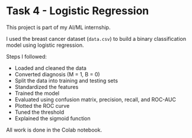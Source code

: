 # Task 4 - Logistic Regression

This project is part of my AI/ML internship.

I used the breast cancer dataset (`data.csv`) to build a binary classification model using logistic regression.

Steps I followed:
- Loaded and cleaned the data
- Converted diagnosis (M = 1, B = 0)
- Split the data into training and testing sets
- Standardized the features
- Trained the model
- Evaluated using confusion matrix, precision, recall, and ROC-AUC
- Plotted the ROC curve
- Tuned the threshold
- Explained the sigmoid function

All work is done in the Colab notebook.
